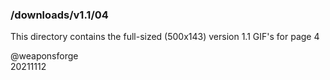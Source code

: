 ### /downloads/v1.1/04

This directory contains the full-sized (500x143) version 1.1 GIF's for page 4

@weaponsforge  
20211112
